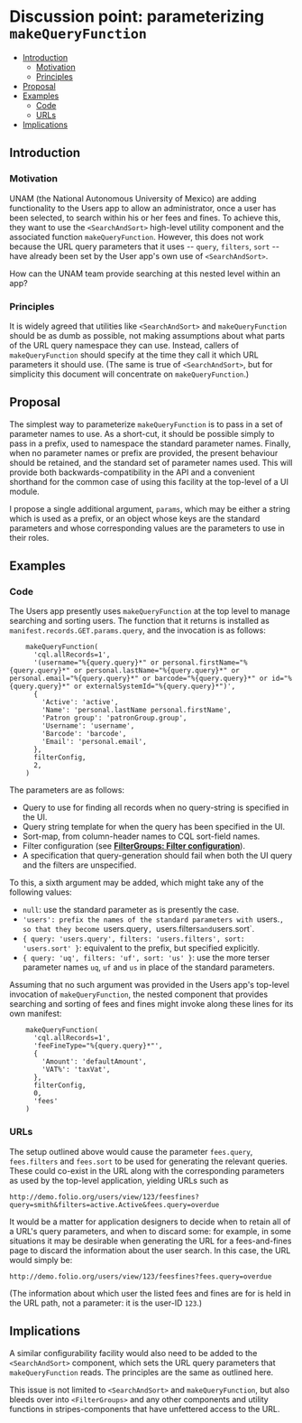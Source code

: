 # Discussion point: parameterizing `makeQueryFunction`

<!-- md2toc -l 2 parameterizing-makeQueryFunction.md -->
* [Introduction](#introduction)
    * [Motivation](#motivation)
    * [Principles](#principles)
* [Proposal](#proposal)
* [Examples](#examples)
    * [Code](#code)
    * [URLs](#urls)
* [Implications](#implications)


## Introduction

### Motivation

UNAM (the National Autonomous University of Mexico) are adding functionality to the Users app to allow an administrator, once a user has been selected, to search within his or her fees and fines. To achieve this, they want to use the `<SearchAndSort>` high-level utility component and the associated function `makeQueryFunction`. However, this does not work because the URL query parameters that it uses -- `query`, `filters`, `sort` -- have already been set by the User app's own use of `<SearchAndSort>`.

How can the UNAM team provide searching at this nested level within an app?


### Principles

It is widely agreed that utilities like `<SearchAndSort>` and `makeQueryFunction` should be as dumb as possible, not making assumptions about what parts of the URL query namespace they can use. Instead, callers of `makeQueryFunction` should specify at the time they call it which URL parameters it should use. (The same is true of `<SearchAndSort>`, but for simplicity this document will concentrate on `makeQueryFunction`.)


## Proposal

The simplest way to parameterize `makeQueryFunction` is to pass in a set of parameter names to use. As a short-cut, it should be possible simply to pass in a prefix, used to namespace the standard parameter names. Finally, when no parameter names or prefix are provided, the present behaviour should be retained, and the standard set of parameter names used. This will provide both backwards-compatibility in the API and a convenient shorthand for the common case of using this facility at the top-level of a UI module.

I propose a single additional argument, `params`, which may be either a string which is used as a prefix, or an object whose keys are the standard parameters and whose corresponding values are the parameters to use in their roles.


## Examples

### Code

The Users app presently uses `makeQueryFunction` at the top level to manage searching and sorting users. The function that it returns is installed as `manifest.records.GET.params.query`, and the invocation is as follows:

```
	makeQueryFunction(
	  'cql.allRecords=1',
	  '(username="%{query.query}*" or personal.firstName="%{query.query}*" or personal.lastName="%{query.query}*" or personal.email="%{query.query}*" or barcode="%{query.query}*" or id="%{query.query}*" or externalSystemId="%{query.query}*")',
	  {
	    'Active': 'active',
	    'Name': 'personal.lastName personal.firstName',
	    'Patron group': 'patronGroup.group',
	    'Username': 'username',
	    'Barcode': 'barcode',
	    'Email': 'personal.email',
	  },
	  filterConfig,
	  2,
	)
```
The parameters are as follows:
* Query to use for finding all records when no query-string is specified in the UI.
* Query string template for when the query has been specified in the UI.
* Sort-map, from column-header names to CQL sort-field names.
* Filter configuration (see [**FilterGroups: Filter configuration**](../lib/FilterGroups/readme.md#filter-configuration)).
* A specification that query-generation should fail when both the UI query and the filters are unspecified.

To this, a sixth argument may be added, which might take any of the following values:

* `null`: use the standard parameter as is presently the case.
* `'users': prefix the names of the standard parameters with `users.`, so that they become `users.query`, `users.filters` and `users.sort`.
* `{ query: 'users.query', filters: 'users.filters', sort: 'users.sort' }`: equivalent to the prefix, but specified explicitly.
* `{ query: 'uq', filters: 'uf', sort: 'us' }`: use the more terser parameter names `uq`, `uf` and `us` in place of the standard parameters.

Assuming that no such argument was provided in the Users app's top-level invocation of `makeQueryFunction`, the nested component that provides searching and sorting of fees and fines might invoke along these lines for its own manifest:

```
	makeQueryFunction(
	  'cql.allRecords=1',
	  'feeFineType="%{query.query}*"',
	  {
	    'Amount': 'defaultAmount',
	    'VAT%': 'taxVat',
	  },
	  filterConfig,
	  0,
	  'fees'
	)
```

### URLs

The setup outlined above would cause the parameter `fees.query`, `fees.filters` and `fees.sort` to be used for generating the relevant queries. These could co-exist in the URL along with the corresponding parameters as used by the top-level application, yielding URLs such as

	http://demo.folio.org/users/view/123/feesfines?query=smith&filters=active.Active&fees.query=overdue

It would be a matter for application designers to decide when to retain all of a URL's query parameters, and when to discard some: for example, in some situations it may be desirable when generating the URL for a fees-and-fines page to discard the information about the user search. In this case, the URL would simply be:

	http://demo.folio.org/users/view/123/feesfines?fees.query=overdue

(The information about which user the listed fees and fines are for is held in the URL path, not a parameter: it is the user-ID `123`.)


## Implications

A similar configurability facility would also need to be added to the `<SearchAndSort>` component, which sets the URL query parameters that `makeQueryFunction` reads. The principles are the same as outlined here.

This issue is not limited to `<SearchAndSort>` and `makeQueryFunction`, but also bleeds over into `<FilterGroups>` and any other components and utility functions in stripes-components that have unfettered access to the URL.


